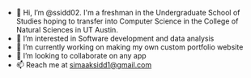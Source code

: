 - 👋 Hi, I’m @ssidd02. I'm a freshman in the Undergraduate School of Studies hoping to transfer into Computer Science in the College of Natural Sciences in UT Austin. 
- 👀 I’m interested in Software development and data analysis
- 🌱 I’m currently working on making my own custom portfolio website
- 💞️ I’m looking to collaborate on any app 
- 📫 Reach me at simaaksidd1@gmail.com

<!---
ssidd02/ssidd02 is a ✨ special ✨ repository because its `README.md` (this file) appears on your GitHub profile.
You can click the Preview link to take a look at your changes.
--->
